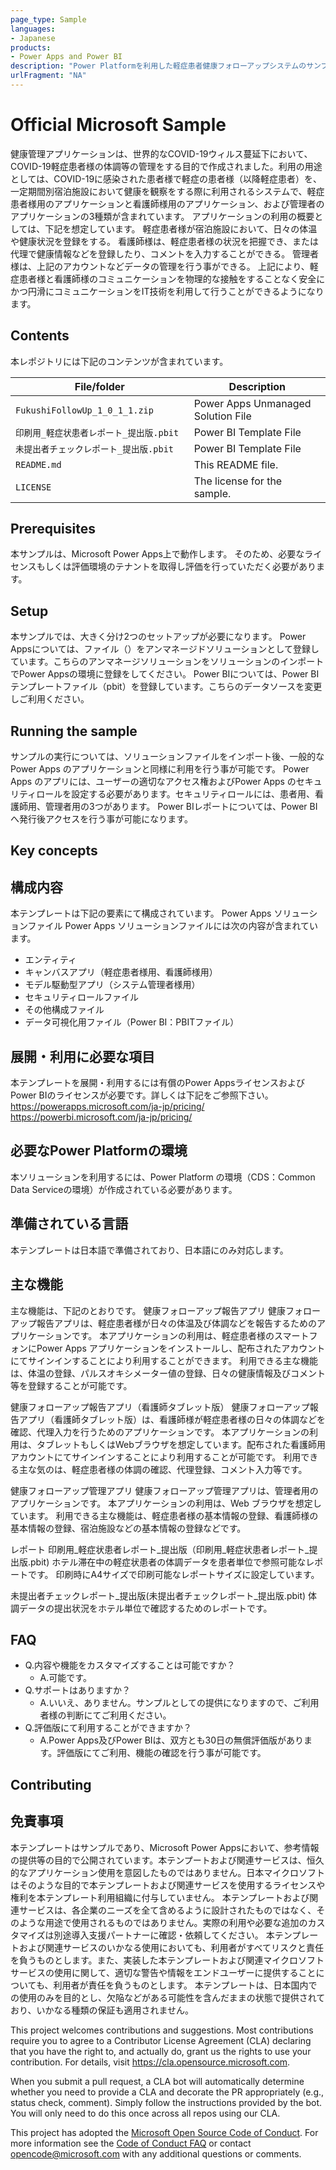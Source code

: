 ```yaml
---
page_type: Sample
languages: 
- Japanese
products:
- Power Apps and Power BI
description: "Power Platformを利用した軽症患者健康フォローアップシステムのサンプル"
urlFragment: "NA"
---
```


# Official Microsoft Sample
健康管理アプリケーションは、世界的なCOVID-19ウィルス蔓延下において、COVID-19軽症患者様の体調等の管理をする目的で作成されました。利用の用途としては、COVID-19に感染された患者様で軽症の患者様（以降軽症患者）を、一定期間別宿泊施設において健康を観察をする際に利用されるシステムで、軽症患者様用のアプリケーションと看護師様用のアプリケーション、および管理者のアプリケーションの3種類が含まれています。
アプリケーションの利用の概要としては、下記を想定しています。
軽症患者様が宿泊施設において、日々の体温や健康状況を登録をする。
看護師様は、軽症患者様の状況を把握でき、または代理で健康情報などを登録したり、コメントを入力することができる。
管理者様は、上記のアカウントなどデータの管理を行う事ができる。
上記により、軽症患者様と看護師様のコミュニケーションを物理的な接触をすることなく安全にかつ円滑にコミュニケーションをIT技術を利用して行うことができるようになります。
<!-- 
Guidelines on README format: https://review.docs.microsoft.com/help/onboard/admin/samples/concepts/readme-template?branch=master

Guidance on onboarding samples to docs.microsoft.com/samples: https://review.docs.microsoft.com/help/onboard/admin/samples/process/onboarding?branch=master

Taxonomies for products and languages: https://review.docs.microsoft.com/new-hope/information-architecture/metadata/taxonomies?branch=master

Give a short description for your sample here. What does it do and why is it important?
-->

## Contents
本レポジトリには下記のコンテンツが含まれています。

| File/folder                     　　　　　| Description                                              |
|------------------------------------------|----------------------------------------------------------|
| `FukushiFollowUp_1_0_1_1.zip`   　　　　　|Power Apps Unmanaged Solution File                        |
| `印刷用_軽症状患者レポート_提出版.pbit`   |Power BI Template File                                    |
| `未提出者チェックレポート_提出版.pbit`   　|Power BI Template File                                   |
| `README.md`                              | This README file.                                        |
| `LICENSE`                                | The license for the sample.                              |

## Prerequisites

本サンプルは、Microsoft Power Apps上で動作します。
そのため、必要なライセンスもしくは評価環境のテナントを取得し評価を行っていただく必要があります。

## Setup

本サンプルでは、大きく分け2つのセットアップが必要になります。
Power Appsについては、ファイル（）をアンマネージドソリューションとして登録しています。こちらのアンマネージソリューションをソリューションのインポートでPower Appsの環境に登録をしてください。
Power BIについては、Power BIテンプレートファイル（pbit）を登録しています。こちらのデータソースを変更しご利用ください。

## Running the sample

サンプルの実行については、ソリューションファイルをインポート後、一般的なPower Apps のアプリケーションと同様に利用を行う事が可能です。
Power Apps のアプリには、ユーザーの適切なアクセス権およびPower Apps のセキュリティロールを設定する必要があります。セキュリティロールには、患者用、看護師用、管理者用の3つがあります。
Power BIレポートについては、Power BIへ発行後アクセスを行う事が可能になります。

## Key concepts
## 構成内容
本テンプレートは下記の要素にて構成されています。
Power Apps ソリューションファイル
Power Apps ソリューションファイルには次の内容が含まれています。
 - エンティティ
 - キャンバスアプリ（軽症患者様用、看護師様用）
 - モデル駆動型アプリ（システム管理者様用）
 - セキュリティロールファイル
 - その他構成ファイル
 - データ可視化用ファイル（Power BI：PBITファイル）

## 展開・利用に必要な項目
本テンプレートを展開・利用するには有償のPower AppsライセンスおよびPower BIのライセンスが必要です。詳しくは下記をご参照下さい。
https://powerapps.microsoft.com/ja-jp/pricing/
https://powerbi.microsoft.com/ja-jp/pricing/

## 必要なPower Platformの環境
本ソリューションを利用するには、Power Platform の環境（CDS：Common Data Serviceの環境）が作成されている必要があります。

## 準備されている言語
本テンプレートは日本語で準備されており、日本語にのみ対応します。

## 主な機能
主な機能は、下記のとおりです。
健康フォローアップ報告アプリ
健康フォローアップ報告アプリは、軽症患者様が日々の体温及び体調などを報告するためのアプリケーションです。
本アプリケーションの利用は、軽症患者様のスマートフォンにPower Apps アプリケーションをインストールし、配布されたアカウントにてサインインすることにより利用することができます。
利用できる主な機能は、体温の登録、パルスオキシメーター値の登録、日々の健康情報及びコメント等を登録することが可能です。

健康フォローアップ報告アプリ（看護師タブレット版）
健康フォローアップ報告アプリ（看護師タブレット版）は、看護師様が軽症患者様の日々の体調などを確認、代理入力を行うためのアプリケーションです。
本アプリケーションの利用は、タブレットもしくはWebブラウザを想定しています。配布された看護師用アカウントにてサインインすることにより利用することが可能です。
利用できる主な気のは、軽症患者様の体調の確認、代理登録、コメント入力等です。

健康フォローアップ管理アプリ
健康フォローアップ管理アプリは、管理者用のアプリケーションです。
本アプリケーションの利用は、Web ブラウザを想定しています。
利用できる主な機能は、軽症患者様の基本情報の登録、看護師様の基本情報の登録、宿泊施設などの基本情報の登録などです。

レポート
印刷用_軽症状患者レポート_提出版（印刷用_軽症状患者レポート_提出版.pbit)
ホテル滞在中の軽症状患者の体調データを患者単位で参照可能なレポートです。
印刷時にA4サイズで印刷可能なレポートサイズに設定しています。 

未提出者チェックレポート_提出版(未提出者チェックレポート_提出版.pbit)
体調データの提出状況をホテル単位で確認するためのレポートです。

## FAQ
 - Q.内容や機能をカスタマイズすることは可能ですか？
   - A.可能です。
 - Q.サポートはありますか？
    - A.いいえ、ありません。サンプルとしての提供になりますので、ご利用者様の判断にてご利用ください。
 - Q.評価版にて利用することができますか？
    - A.Power Apps及びPower BIは、双方とも30日の無償評価版があります。評価版にてご利用、機能の確認を行う事が可能です。


## Contributing
## 免責事項
本テンプレートはサンプルであり、Microsoft Power Appsにおいて、参考情報の提供等の目的で公開されています。本テンプートおよび関連サービスは、恒久的なアプリケーション使用を意図したものではありません。日本マイクロソフトはそのような目的で本テンプレートおよび関連サービスを使用するライセンスや権利を本テンプレート利用組織に付与していません。 本テンプレートおよび関連サービスは、各企業のニーズを全て含めるように設計されたものではなく、そのような用途で使用されるものではありません。実際の利用や必要な追加のカスタマイズは別途導入支援パートナーに確認・依頼してください。 本テンプレートおよび関連サービスのいかなる使用においても、利用者がすべてリスクと責任を負うものとします。また、実装した本テンプレートおよび関連マイクロソフト サービスの使用に関して、適切な警告や情報をエンドユーザーに提供することについても、利用者が責任を負うものとします。 本テンプレートは、日本国内での使用のみを目的とし、欠陥などがある可能性を含んだままの状態で提供されており、いかなる種類の保証も適用されません。

This project welcomes contributions and suggestions.  Most contributions require you to agree to a
Contributor License Agreement (CLA) declaring that you have the right to, and actually do, grant us
the rights to use your contribution. For details, visit https://cla.opensource.microsoft.com.

When you submit a pull request, a CLA bot will automatically determine whether you need to provide
a CLA and decorate the PR appropriately (e.g., status check, comment). Simply follow the instructions
provided by the bot. You will only need to do this once across all repos using our CLA.

This project has adopted the [Microsoft Open Source Code of Conduct](https://opensource.microsoft.com/codeofconduct/).
For more information see the [Code of Conduct FAQ](https://opensource.microsoft.com/codeofconduct/faq/) or
contact [opencode@microsoft.com](mailto:opencode@microsoft.com) with any additional questions or comments.
